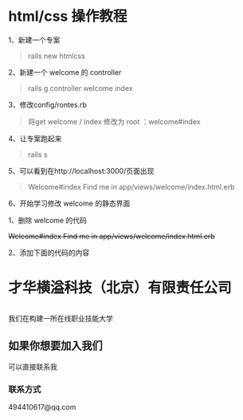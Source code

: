 # html/css 操作教程

1、新建一个专案
>rails new htmlcss

2、新建一个 welcome 的 controller
>rails g controller welcome index

3、修改config/rontes.rb
>将get welcome / index 修改为 root ：welcome#index

4、让专案跑起来
>rails s

5、可以看到在http://localhost:3000/页面出现
>Welcome#index
Find me in app/views/welcome/index.html.erb

6、开始学习修改 welcome 的静态界面

1、删除 welcome 的代码

<del>Welcome#index
Find me in app/views/welcome/index.html.erb
<del>

2、添加下面的代码的内容

<html>
   <head>
      <title>我是肖威</title>
  </head>
  <body>
      <h1>才华横溢科技（北京）有限责任公司</h1>
      <img src="https://ws2.sinaimg.cn/large/006tNc79ly1fnts6bdguhj311x0pa7a6.jpg" alt="">
      <p>我们在构建一所在线职业技能大学</p>
      <h2>如果你想要加入我们</h2>
      <p>可以直接联系我</p>
      <h3>联系方式</h3>
      <p>494410617@qq.com</p>
   </body>
 <html>
